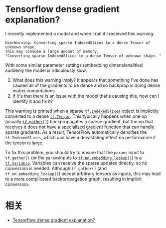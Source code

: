 
# Tensorflow dense gradient explanation?



I recently implemented a model and when I ran it I received this warning:

```
UserWarning: Converting sparse IndexedSlices to a dense Tensor of unknown shape.
This may consume a large amount of memory.
"Converting sparse IndexedSlices to a dense Tensor of unknown shape. "
```

With some similar parameter settings (embedding dimensionalities) suddenly the model is ridiculously slow.

1. What does this warning imply? It appears that something I've done has caused all of the gradients to be dense and so backprop is doing dense matrix computations
2. If it's that there is an issue with the model that's causing this, how can I identify it and fix it?





This warning is printed when a sparse [`tf.IndexedSlices`](https://www.tensorflow.org/api_docs/python/tf/IndexedSlices) object is implicitly converted to a dense [`tf.Tensor`](https://www.tensorflow.org/api_docs/python/tf/Tensor). This typically happens when one op (usually [`tf.gather()`](https://www.tensorflow.org/api_docs/python/tf/gather)) backpropagates a sparse gradient, but the op that receives it does not have a specialized gradient function that can handle sparse gradients. As a result, TensorFlow automatically densifies the `tf.IndexedSlices`, which can have a devastating effect on performance if the tensor is large.

To fix this problem, you should try to ensure that the `params` input to `tf.gather()` (or the `params`inputs to [`tf.nn.embedding_lookup()`](https://www.tensorflow.org/versions/r0.7/api_docs/python/nn.html#embedding_lookup)) is a [`tf.Variable`](https://www.tensorflow.org/api_docs/python/tf/Variable). Variables can receive the sparse updates directly, so no conversion is needed. Although `tf.gather()` (and `tf.nn.embedding_lookup()`) accept arbitrary tensors as inputs, this may lead to a more complicated backpropagation graph, resulting in implicit conversion.




# 相关

- [Tensorflow dense gradient explanation?](https://stackoverflow.com/questions/35892412/tensorflow-dense-gradient-explanation)
